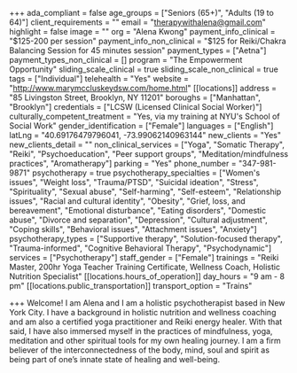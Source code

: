 +++
ada_compliant = false
age_groups = ["Seniors (65+)", "Adults (19 to 64)"]
client_requirements = ""
email = "therapywithalena@gmail.com"
highlight = false
image = ""
org = "Alena Kwong"
payment_info_clinical = "$125-200 per session"
payment_info_non_clinical = "$125 for Reiki/Chakra Balancing Session for 45 minutes session"
payment_types = ["Aetna"]
payment_types_non_clinical = []
program = "The Empowerment Opportunity"
sliding_scale_clinical = true
sliding_scale_non_clinical = true
tags = ["Individual"]
telehealth = "Yes"
website = "http://www.marymccluskeydsw.com/home.html"
[[locations]]
address = "85 Livingston Street, Brooklyn, NY 11201"
boroughs = ["Manhattan", "Brooklyn"]
credentials = ["LCSW (Licensed Clinical Social Worker)"]
culturally_competent_treatment = "Yes, via my training at NYU's School of Social Work"
gender_identification = ["Female"]
languages = ["English"]
latLng = "40.69176479796041, -73.99062140963144"
new_clients = "Yes"
new_clients_detail = ""
non_clinical_services = ["Yoga", "Somatic Therapy", "Reiki", "Psychoeducation", "Peer support groups", "Meditation/mindfulness practices", "Aromatherapy"]
parking = "Yes"
phone_number = "347-981-9871"
psychotherapy = true
psychotherapy_specialties = ["Women's issues", "Weight loss", "Trauma/PTSD", "Suicidal ideation", "Stress", "Spirituality", "Sexual abuse", "Self-harming", "Self-esteem", "Relationship issues", "Racial and cultural identity", "Obesity", "Grief, loss, and bereavement", "Emotional disturbance", "Eating disorders", "Domestic abuse", "Divorce and separation", "Depression", "Cultural adjustment", "Coping skills", "Behavioral issues", "Attachment issues", "Anxiety"]
psychotherapy_types = ["Supportive therapy", "Solution-focused therapy", "Trauma-informed", "Cognitive Behavioral Therapy", "Psychodynamic"]
services = ["Psychotherapy"]
staff_gender = ["Female"]
trainings = "Reiki Master, 200hr Yoga Teacher Training Certificate, Wellness Coach, Holistic Nutrition Specialist"
[[locations.hours_of_operation]]
day_hours = "9 am - 8 pm"
[[locations.public_transportation]]
transport_option = "Trains"

+++
Welcome! I am Alena and I am a holistic psychotherapist based in New York City. I have a background in holistic nutrition and wellness coaching and am also a certified yoga practitioner and Reiki energy healer. With that said, I have also immersed myself in the practices of mindfulness, yoga, meditation and other spiritual tools for my own healing journey. I am a firm believer of the interconnectedness of the body, mind, soul and spirit as being part of one’s innate state of healing and well-being.